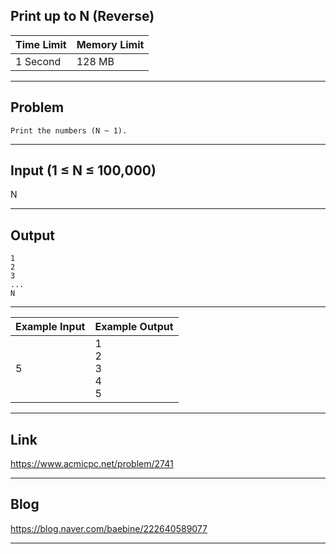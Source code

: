 ## **Print up to N (Reverse)**

| Time Limit | Memory Limit |
| --- | --- |
| 1 Second | 128 MB |

___

## Problem
```
Print the numbers (N ~ 1).
```

___

## Input (1 ≤ N ≤ 100,000)
N

___

## Output
```
1
2
3
...
N
```

___

| Example Input | Example Output |
| --- | --- |
| 5 | 1</br>2</br>3</br>4</br>5 |


___

## Link
https://www.acmicpc.net/problem/2741

___

## Blog
https://blog.naver.com/baebine/222640589077

___
